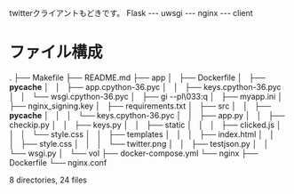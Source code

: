 twitterクライアントもどきです。
Flask --- uwsgi --- nginx --- client

# ファイル構成
.
├── Makefile
├── README.md
├── app
│   ├── Dockerfile
│   ├── __pycache__
│   │   ├── app.cpython-36.pyc
│   │   ├── keys.cpython-36.pyc
│   │   └── wsgi.cpython-36.pyc
│   ├── gi --pl\033:q
│   ├── myapp.ini
│   ├── nginx_signing.key
│   ├── requirements.txt
│   ├── src
│   │   ├── __pycache__
│   │   │   └── keys.cpython-36.pyc
│   │   ├── app.py
│   │   ├── checkip.py
│   │   ├── keys.py
│   │   ├── static
│   │   │   ├── clicked.js
│   │   │   └── style.css
│   │   ├── templates
│   │   │   ├── index.html
│   │   │   ├── style.css
│   │   │   └── twitter.png
│   │   ├── testjson.py
│   │   └── wsgi.py
│   └── vol
├── docker-compose.yml
└── nginx
    ├── Dockerfile
    └── nginx.conf

8 directories, 24 files
